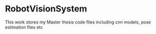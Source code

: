 # RobotVisionSystem
This work stores my Master thesis code files including cnn models, pose estimation files etc

